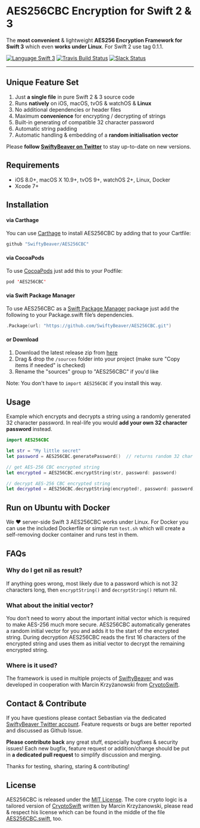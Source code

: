# AES256CBC Encryption for Swift 2 & 3

The **most convenient** & lightweight **AES256 Encryption Framework for Swift 3** which even **works under Linux**. For Swift 2 use tag 0.1.1.

[![Language Swift 3](https://img.shields.io/badge/Language-Swift%202%20&%203-orange.svg)](https://developer.apple.com/swift) [![Travis Build Status](https://travis-ci.org/SwiftyBeaver/AES256CBC.svg)](https://travis-ci.org/SwiftyBeaver/AES256CBC) [![Slack Status](https://slack.swiftybeaver.com/badge.svg)](https://slack.swiftybeaver.com) 

----

## Unique Feature Set

1. Just **a single file** in pure Swift 2 & 3 source code
2. Runs **natively** on iOS, macOS, tvOS & watchOS & **Linux**
3. No additional dependencies or header files
4. Maximum **convenience** for encrypting / decrypting of strings
5. Built-in generating of compatible 32 character password
6. Automatic string padding
6. Automatic handling & embedding of a **random initialisation vector**
   
Please **follow [SwiftyBeaver on Twitter](https://twitter.com/SwiftyBeaver)** to stay up-to-date on new versions.

## Requirements

- iOS 8.0+, macOS X 10.9+, tvOS 9+, watchOS 2+, Linux, Docker
- Xcode 7+

## Installation


#### via Carthage

You can use [Carthage](https://github.com/Carthage/Carthage) to install AES256CBC by adding that to your Cartfile:

``` swift
github "SwiftyBeaver/AES256CBC"
```

#### via CocoaPods

To use [CocoaPods](https://cocoapods.org) just add this to your Podfile:

``` swift
pod 'AES256CBC'
```

#### via Swift Package Manager

To use AES256CBC as a [Swift Package Manager](https://swift.org/package-manager/) package just add the following to your Package.swift file’s dependencies.

``` swift
.Package(url: "https://github.com/SwiftyBeaver/AES256CBC.git")
```

#### or Download

1. Download the latest release zip from [here](https://github.com/SwiftyBeaver/AES256CBC/releases)
2. Drag & drop the `/sources` folder into your project (make sure "Copy items if needed" is checked)
3. Rename the "sources" group to "AES256CBC" if you'd like

Note: You don't have to `import AES256CBC` if you install this way.


## Usage

Example which encrypts and decrypts a string using a randomly generated 32 character password. In real-life you would **add your own 32 character password** instead.

``` swift
import AES256CBC

let str = "My little secret"
let password = AES256CBC.generatePassword()  // returns random 32 char string

// get AES-256 CBC encrypted string
let encrypted = AES256CBC.encryptString(str, password: password)

// decrypt AES-256 CBC encrypted string
let decrypted = AES256CBC.decryptString(encrypted!, password: password)
```

## Run on Ubuntu with Docker

We ❤️ server-side Swift 3 AES256CBC works under Linux. For Docker you can use the included Dockerfile or simple run `test.sh` which will create a self-removing docker container and runs test in them.

## FAQs

### Why do I get nil as result?
If anything goes wrong, most likely due to a password which is not 32 characters long, then `encryptString()` and `decryptString()` return nil.



### What about the initial vector?

You don’t need to worry about the important initial vector which is required to make AES-256 much more secure. AES256CBC automatically generates a random initial vector for you and adds it to the start of the encrypted string. During decryption AES256CBC reads the first 16 characters of the encrypted string and uses them as initial vector to decrypt the remaining encrypted string.

### Where is it used?

The framework is used in multiple projects of [SwiftyBeaver](https://github.com/SwiftyBeaver) and was developed in cooperation with Marcin Krzyżanowski from [CryptoSwift](https://github.com/krzyzanowskim/CryptoSwift).


## Contact & Contribute

If you have questions please contact Sebastian via the dedicated [SwiftyBeaver Twitter account](https://twitter.com/SwiftyBeaver). Feature requests or bugs are better reported and discussed as Github Issue.

**Please contribute back** any great stuff, especially bugfixes & security issues! Each new bugfix, feature request or addition/change should be put in **a dedicated pull request** to simplify discussion and merging.

Thanks for testing, sharing, staring & contributing!


## License

AES256CBC is released under the [MIT License](https://github.com/SwiftyBeaver/AES256CBC/blob/master/LICENSE). The core crypto logic is a tailored version of [CryptoSwift](https://github.com/krzyzanowskim/CryptoSwift) written by Marcin Krzyżanowski, please read & respect his license which can be found in the middle of the file [AES256CBC.swift](https://github.com/SwiftyBeaver/AES256CBC/blob/master/sources/AES256CBC.swift), too.

